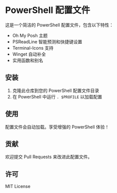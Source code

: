 # PowerShell 配置文件

这是一个简洁的 PowerShell 配置文件，包含以下特性：

- Oh My Posh 主题
- PSReadLine 智能预测和快捷键设置
- Terminal-Icons 支持
- Winget 自动补全
- 实用函数和别名

## 安装

1. 克隆此仓库到您的 PowerShell 配置文件目录
2. 在 PowerShell 中运行 `. $PROFILE` 以加载配置

## 使用

配置文件会自动加载。享受增强的 PowerShell 体验！

## 贡献

欢迎提交 Pull Requests 来改进此配置文件。

## 许可

MIT License